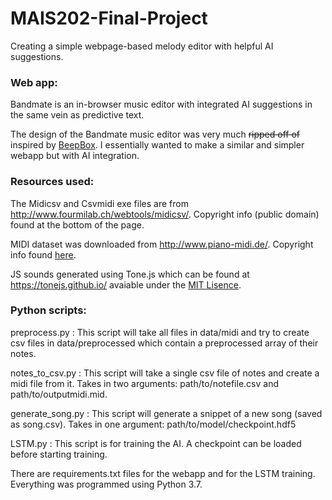# MAIS202-Final-Project
Creating a simple webpage-based melody editor with helpful AI suggestions.

### Web app:

Bandmate is an in-browser music editor with integrated AI suggestions in the same vein as predictive text.

The design of the Bandmate music editor was very much <strike>ripped off of</strike> inspired by [BeepBox]("https://www.beepbox.co/"). I essentially wanted to make a similar and simpler webapp but with AI integration.

### Resources used:

The Midicsv and Csvmidi exe files are from http://www.fourmilab.ch/webtools/midicsv/. Copyright info (public domain) found at the bottom of the page.

MIDI dataset was downloaded from http://www.piano-midi.de/. Copyright info found [here](http://www.piano-midi.de/copy.htm).

JS sounds generated using Tone.js which can be found at https://tonejs.github.io/ avaiable under the [MIT Lisence](https://github.com/Tonejs/Tone.js/blob/dev/LICENSE.md).

### Python scripts:

preprocess.py : This script will take all files in data/midi and try to create csv files in data/preprocessed which contain a preprocessed array of their notes.

notes_to_csv.py : This script will take a single csv file of notes and create a midi file from it. Takes in two arguments: path/to/notefile.csv and path/to/outputmidi.mid.

generate_song.py : This script will generate a snippet of a new song (saved as song.csv). Takes in one argument: path/to/model/checkpoint.hdf5

LSTM.py : This script is for training the AI. A checkpoint can be loaded before starting training.

There are requirements.txt files for the webapp and for the LSTM training. Everything was programmed using Python 3.7.
